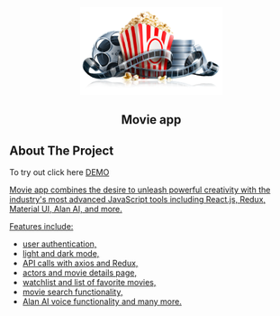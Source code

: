 <div id="top"></div>


<br />
<div align="center">
  <a href="https://github.com/jeffjiang13/movie-app">
    <img src="src/assets/images/dark2.png" alt="Filmpire" width="252" height="155">
  </a>

  <h2 align="center">Movie app</h2>
</div>


<!-- ABOUT THE PROJECT -->
## About The Project
To try out click here
<a href="https://jj-movie-app.netlify.app" > DEMO

Movie app combines the desire to unleash powerful creativity with the industry's most advanced JavaScript tools including React.js, Redux, Material UI, Alan AI, and more.

Features include:
* user authentication,
* light and dark mode,
* API calls with axios and Redux,
* actors and movie details page,
* watchlist and list of favorite movies,
* movie search functionality,
* Alan AI voice functionality and many more.
